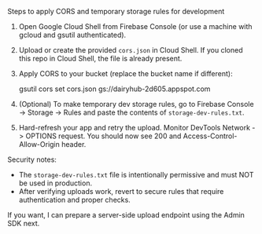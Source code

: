 Steps to apply CORS and temporary storage rules for development

1) Open Google Cloud Shell from Firebase Console (or use a machine with gcloud and gsutil authenticated).

2) Upload or create the provided `cors.json` in Cloud Shell. If you cloned this repo in Cloud Shell, the file is already present.

3) Apply CORS to your bucket (replace the bucket name if different):

   gsutil cors set cors.json gs://dairyhub-2d605.appspot.com

4) (Optional) To make temporary dev storage rules, go to Firebase Console -> Storage -> Rules and paste the contents of `storage-dev-rules.txt`.

5) Hard-refresh your app and retry the upload. Monitor DevTools Network -> OPTIONS request. You should now see 200 and Access-Control-Allow-Origin header.

Security notes:
- The `storage-dev-rules.txt` file is intentionally permissive and must NOT be used in production.
- After verifying uploads work, revert to secure rules that require authentication and proper checks.

If you want, I can prepare a server-side upload endpoint using the Admin SDK next.
